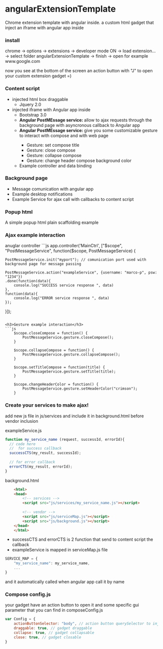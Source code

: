 angularExtensionTemplate
========================
Chrome extension template with angular inside.
a custom html gadget that inject an iframe with angular app inside

<h3>install</h3>
chrome -> options -> extensions -> developer mode ON -> load extension... -> select folder angularExtensionTemplate -> finish -> 
open for example www.google.com 

now you see at the bottom of the screen an action button with "J" to open your custom extension gadget =)

<h3>Content script</h3>

<ul>
<li>injected html box draggable
<ul>
  <li>Jquery 2.0</li>
</ul>
</li>
<li>injected iframe with Angular app inside
<ul>
  <li>Bootstrap 3.0</li>
  <li><strong>Angular PostMEssage service: </strong> allow to ajax requests through the background page with asyncronous callback to Angular app</li>
  <li><strong>Angular PostMEssage service: </strong> give you some customizable gesture to interact with compose and with web page </li>
  	<ul>
  		<li>Gesture: set compose title</li>
  		<li>Gesture: close compose</li>
  		<li>Gesture: collapse compose</li>
  		<li>Gesture: change header compose background color</li>
  	</ul>
  <li>Example controller and data binding</li>
</ul>
</li>
</ul>

<h3>Background page</h3>

<ul>
  <li>Message comunication with angular app</li>
  <li>Example desktop notifications</li>
  <li>Example Service for ajax call with callbacks to content script</li>
</ul>

<h3>Popup html </h3>

A simple popup html plain scaffolding example


<h3>Ajax example interaction</h3>
<label>anuglar controller </label>
```js
app.controller('MainCtrl',  ["$scope", "PostMessageService", function($scope, PostMessageService) {

	PostMessageService.init("myport"); // comunication port used with background page for message passing

	PostMessageService.action("exampleService", {username: "marco-p", psw: "1234"})
	.done(function(data){
		console.log("SUCCESS service response ", data)
	},
	function(data){
		console.log("ERROR service response ", data)
	});

}]);

```

<h3>Gesture example interaction</h3>
```js
	$scope.closeCompose = function() {
		PostMessageService.gesture.closeCompose(); 
	}

	$scope.collapseCompose = function() {
		PostMessageService.gesture.collapseCompose();
	}
	
	$scope.setTitleCompose = function(title) {
		PostMessageService.gesture.setTitle(title);
	}

	$scope.changeHeaderColor = function() {
		PostMessageService.gesture.setHeaderColor("crimson");
	}
```

<h3>Create your services to make ajax! </h3>

add new js file in js/services and include it in background.html before vendor inclusion

exampleService.js
```js
function my_service_name (request, successId, errorId){
  // code here
  //  for success callback
  successCTS(my_result, successId);
  
  // for error callback
  errorCTS(my_result, errorId);
}
```

background.html
```html
	<html>
	<head>
		<!-- services -->
		<script src="js/services/my_service_name.js"></script>
	
		<!-- vendor -->
		<script src="js/serviceMap.js"></script>
		<script src="js/background.js"></script>
	</head>
	</html>
```

- successCTS and errorCTS is 2 function that send to content script the callback<br>
- exampleService is mapped in serviceMap.js file

```js
SERVICE_MAP = {
	"my_service_name": my_service_name,
	...
}

```
and it automatically called when angular app call it by name

<h3>Compose config.js</h3>

your gadget have an action button to open it and some specific gui parameter that you can find in composeConfig.js

```js
var Config = {
	actionButtonSelector: "body", // action button querySelector to inject action button
	draggable: true, // gadget draggable
	collapse: true, // gadget collapsable
	close: true, // gadget closable
}
```
